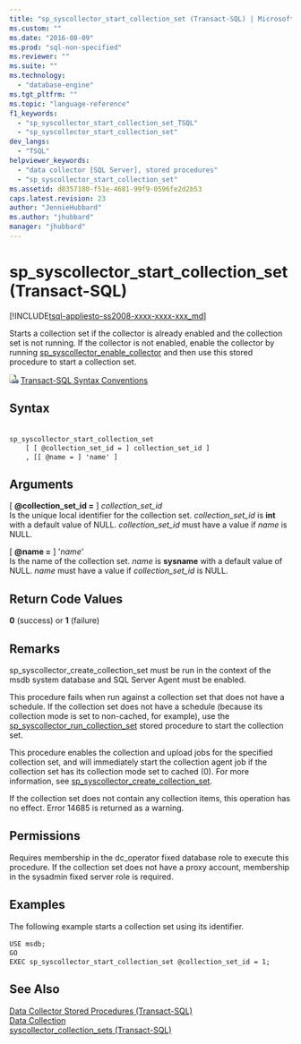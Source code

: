 ```yaml
---
title: "sp_syscollector_start_collection_set (Transact-SQL) | Microsoft Docs"
ms.custom: ""
ms.date: "2016-08-09"
ms.prod: "sql-non-specified"
ms.reviewer: ""
ms.suite: ""
ms.technology: 
  - "database-engine"
ms.tgt_pltfrm: ""
ms.topic: "language-reference"
f1_keywords: 
  - "sp_syscollector_start_collection_set_TSQL"
  - "sp_syscollector_start_collection_set"
dev_langs: 
  - "TSQL"
helpviewer_keywords: 
  - "data collector [SQL Server], stored procedures"
  - "sp_syscollector_start_collection_set"
ms.assetid: d8357180-f51e-4681-99f9-0596fe2d2b53
caps.latest.revision: 23
author: "JennieHubbard"
ms.author: "jhubbard"
manager: "jhubbard"
---
```

# sp_syscollector_start_collection_set (Transact-SQL)
[!INCLUDE[tsql-appliesto-ss2008-xxxx-xxxx-xxx_md](../../includes/tsql-appliesto-ss2008-xxxx-xxxx-xxx-md.md)]

  Starts a collection set if the collector is already enabled and the collection set is not running. If the collector is not enabled, enable the collector by running [sp_syscollector_enable_collector](../../relational-databases/system-stored-procedures/sp-syscollector-enable-collector-transact-sql.md) and then use this stored procedure to start a collection set.  

  
 ![Topic link icon](../../database-engine/configure-windows/media/topic-link.gif "Topic link icon") [Transact-SQL Syntax Conventions](../../t-sql/language-elements/transact-sql-syntax-conventions-transact-sql.md)  
  
## Syntax  
  
```  
  
sp_syscollector_start_collection_set   
    [ [ @collection_set_id = ] collection_set_id ]  
    , [[ @name = ] 'name' ]   
```  
  
## Arguments  
 [ **@collection_set_id =** ] *collection_set_id*  
 Is the unique local identifier for the collection set. *collection_set_id* is **int** with a default value of NULL. *collection_set_id* must have a value if *name* is NULL.  
  
 [ **@name =** ] '*name*'  
 Is the name of the collection set. *name* is **sysname** with a default value of NULL. *name* must have a value if *collection_set_id* is NULL.  
  
## Return Code Values  
 **0** (success) or **1** (failure)  
  
## Remarks  
 sp_syscollector_create_collection_set must be run in the context of the msdb system database and SQL Server Agent must be enabled.  
  
 This procedure fails when run against a collection set that does not have a schedule. If the collection set does not have a schedule (because its collection mode is set to non-cached, for example), use the [sp_syscollector_run_collection_set](../../relational-databases/system-stored-procedures/sp-syscollector-run-collection-set-transact-sql.md) stored procedure to start the collection set.  
  
 This procedure enables the collection and upload jobs for the specified collection set, and will immediately start the collection agent job if the collection set has its collection mode set to cached (0). For more information, see [sp_syscollector_create_collection_set](../../relational-databases/system-stored-procedures/sp-syscollector-create-collection-set-transact-sql.md).  
  
 If the collection set does not contain any collection items, this operation has no effect. Error 14685 is returned as a warning.  
  
## Permissions  
 Requires membership in the dc_operator fixed database role to execute this procedure. If the collection set does not have a proxy account, membership in the sysadmin fixed server role is required.  
  
## Examples  
 The following example starts a collection set using its identifier.  
  
```  
USE msdb;  
GO  
EXEC sp_syscollector_start_collection_set @collection_set_id = 1;  
```  
  
## See Also  
 [Data Collector Stored Procedures &#40;Transact-SQL&#41;](../../relational-databases/system-stored-procedures/data-collector-stored-procedures-transact-sql.md)   
 [Data Collection](../../relational-databases/data-collection/data-collection.md)   
 [syscollector_collection_sets &#40;Transact-SQL&#41;](../../relational-databases/system-catalog-views/syscollector-collection-sets-transact-sql.md)  
  
  
